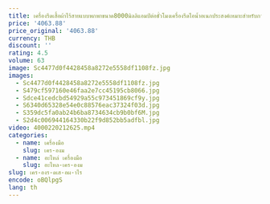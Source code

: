 ```yaml
---
title: เครื่องรีดเสื้อผ้าไร้สายแบบพกพาขนาด8000มิลลิแอมป์ต่อชั่วโมงเครื่องรีดไอน้ำอเนกประสงค์เหมาะสำหรับการเดินทางเพื่อธุรกิจ
price: '4063.88'
price_original: '4063.88'
currency: THB
discount: ''
rating: 4.5
volume: 63
image: Sc4477d0f4428458a8272e5558df1108fz.jpg
images:
  - Sc4477d0f4428458a8272e5558df1108fz.jpg
  - S479cf597160e46faa2e7cc45195cb8066.jpg
  - Sdce41cedcbd54929a55c973451869cf9y.jpg
  - S6340d65328e54e0c88576eac37324f03d.jpg
  - S359dc5fa0ab24b6ba8734634cb9b0bf6M.jpg
  - S2d4c006944164330b22f9d852bb5adfbl.jpg
video: 4000220212625.mp4
categories:
  - name: เครื่องมือ
    slug: เคร-องม
  - name: อะไหล่ เครื่องมือ
    slug: อะไหล-เคร-องม
slug: เคร-องร-ดเส-อผ-าไร
encode: oBQlpgS
lang: th
---
```

  